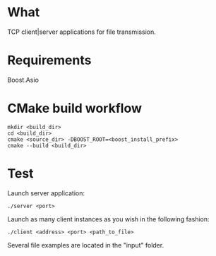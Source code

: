 # What
TCP client|server applications for file transmission.

# Requirements
Boost.Asio

# CMake build workflow
```
mkdir <build_dir>
cd <build_dir>
cmake <source_dir> -DBOOST_ROOT=<boost_install_prefix>
cmake --build <build_dir>
```

# Test
Launch server application:
```
./server <port>
```
Launch as many client instances as you wish in the following fashion:
```
./client <address> <port> <path_to_file>
```

Several file examples are located in the "input" folder.
